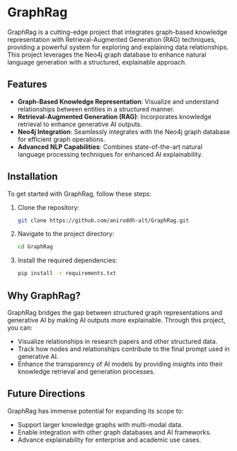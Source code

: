 # **GraphRag**  

GraphRag is a cutting-edge project that integrates graph-based knowledge representation with Retrieval-Augmented Generation (RAG) techniques, providing a powerful system for exploring and explaining data relationships. This project leverages the Neo4j graph database to enhance natural language generation with a structured, explainable approach.

## **Features**  
- **Graph-Based Knowledge Representation**: Visualize and understand relationships between entities in a structured manner.  
- **Retrieval-Augmented Generation (RAG)**: Incorporates knowledge retrieval to enhance generative AI outputs.  
- **Neo4j Integration**: Seamlessly integrates with the Neo4j graph database for efficient graph operations.  
- **Advanced NLP Capabilities**: Combines state-of-the-art natural language processing techniques for enhanced AI explainability.  

## **Installation**  
To get started with GraphRag, follow these steps:  

1. Clone the repository:  
   ```bash  
   git clone https://github.com/aniruddh-alt/GraphRag.git  
   ```  

2. Navigate to the project directory:  
   ```bash  
   cd GraphRag  
   ```  

3. Install the required dependencies:  
   ```bash  
   pip install -r requirements.txt  
   ```  

## **Why GraphRag?**  
GraphRag bridges the gap between structured graph representations and generative AI by making AI outputs more explainable. Through this project, you can:  
- Visualize relationships in research papers and other structured data.  
- Track how nodes and relationships contribute to the final prompt used in generative AI.  
- Enhance the transparency of AI models by providing insights into their knowledge retrieval and generation processes.  

## **Future Directions**  
GraphRag has immense potential for expanding its scope to:  
- Support larger knowledge graphs with multi-modal data.  
- Enable integration with other graph databases and AI frameworks.  
- Advance explainability for enterprise and academic use cases.  

